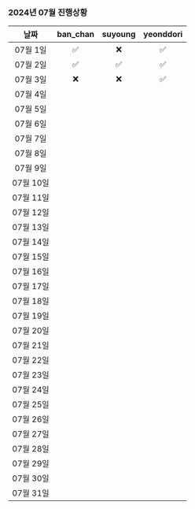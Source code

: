 ### 2024년 07월 진행상황
| 날짜 | ban_chan | suyoung | yeonddori |
|:---:|:---:|:---:|:---:|
| 07월 1일 | ✅ | ❌ | ✅ |
| 07월 2일 | ✅ | ✅ | ✅ |
| 07월 3일 | ❌ | ❌ | ✅ |
| 07월 4일 | | | |
| 07월 5일 | | | |
| 07월 6일 | | | |
| 07월 7일 | | | |
| 07월 8일 | | | |
| 07월 9일 | | | |
| 07월 10일 | | | |
| 07월 11일 | | | |
| 07월 12일 | | | |
| 07월 13일 | | | |
| 07월 14일 | | | |
| 07월 15일 | | | |
| 07월 16일 | | | |
| 07월 17일 | | | |
| 07월 18일 | | | |
| 07월 19일 | | | |
| 07월 20일 | | | |
| 07월 21일 | | | |
| 07월 22일 | | | |
| 07월 23일 | | | |
| 07월 24일 | | | |
| 07월 25일 | | | |
| 07월 26일 | | | |
| 07월 27일 | | | |
| 07월 28일 | | | |
| 07월 29일 | | | |
| 07월 30일 | | | |
| 07월 31일 | | | |
